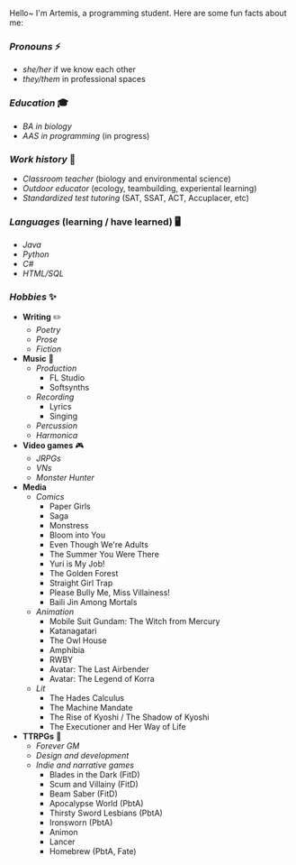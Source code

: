 Hello~ I'm Artemis, a programming student. Here are some fun facts about me:

### ***Pronouns*** ⚡
- *she/her* if we know each other
- *they/them* in professional spaces
### ***Education*** 🎓
- *BA in biology*
- *AAS in programming* (in progress)
### ***Work history*** 💼
- *Classroom teacher* (biology and environmental science)
- *Outdoor educator* (ecology, teambuilding, experiental learning)
- *Standardized test tutoring* (SAT, SSAT, ACT, Accuplacer, etc)
### ***Languages*** (learning / have learned) 🖥️
- *Java*
- *Python*
- *C#*
- *HTML/SQL*
### ***Hobbies*** ✨
- **Writing** ✏️
  - *Poetry*
  - *Prose*
  - *Fiction*
- **Music** 🎵
  - *Production*
    - FL Studio
    - Softsynths
  - *Recording*
    - Lyrics
    - Singing
  - *Percussion*
  - *Harmonica*
- **Video games** 🎮
  - *JRPGs*
  - *VNs*
  - *Monster Hunter*
- **Media**
  - *Comics*
    - Paper Girls
    - Saga
    - Monstress
    - Bloom into You
    - Even Though We're Adults
    - The Summer You Were There
    - Yuri is My Job!
    - The Golden Forest
    - Straight Girl Trap
    - Please Bully Me, Miss Villainess!
    - Baili Jin Among Mortals
  - *Animation*
    - Mobile Suit Gundam: The Witch from Mercury
    - Katanagatari
    - The Owl House
    - Amphibia
    - RWBY
    - Avatar: The Last Airbender
    - Avatar: The Legend of Korra
  - *Lit*
    - The Hades Calculus
    - The Machine Mandate
    - The Rise of Kyoshi / The Shadow of Kyoshi
    - The Executioner and Her Way of Life
- **TTRPGs** 🎲
  - *Forever GM*
  - *Design and development*
  - *Indie and narrative games*
    - Blades in the Dark (FitD)
    - Scum and Villainy (FitD)
    - Beam Saber (FitD)
    - Apocalypse World (PbtA)
    - Thirsty Sword Lesbians (PbtA)
    - Ironsworn (PbtA)
    - Animon
    - Lancer
    - Homebrew (PbtA, Fate)
